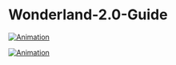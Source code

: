 # Wonderland-2.0-Guide

[![Animation](https://github.com/JaminZhou/GitHubImg/blob/master/StarrySky/StarrySky.gif)](https://dribbble.com/shots/3437163-Starrysky)

[![Animation](https://github.com/JaminZhou/GitHubImg/blob/master/Wonderland-2.0-Guide/Wonderland-2.0-Guide1.gif)](https://dribbble.com/shots/3451894-Wonderland-2-0-Guide/)
